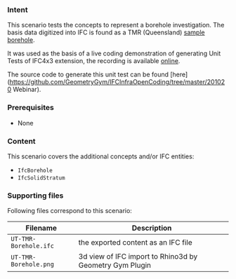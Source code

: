 
### Intent

This scenario tests the concepts to represent a borehole investigation.
The basis data digitized into IFC is found as a TMR (Queensland) [sample borehole](https://www.tmr.qld.gov.au/-/media/busind/techstdpubs/Geotechnical/Geotech-Borehole-Logging/Geotechnical-Borehole-Logging.pdf?la=en).

It was used as the basis of a live coding demonstration of generating Unit Tests of IFC4x3 extension,
the recording is available [online](https://app.box.com/folder/125960920472?s=8l3htcavn1h2gx1e78kh4pij6iwa8dyu).

The source code to generate this unit test can be found [here](https://github.com/GeometryGym/IFCInfraOpenCoding/tree/master/201020 Webinar).

### Prerequisites

- None

### Content

This scenario covers the additional concepts and/or IFC entities:

- `IfcBorehole`
- `IfcSolidStratum`

### Supporting files

Following files correspond to this scenario:

| Filename                           | Description                                                                                            |
|------------------------------------|--------------------------------------------------------------------------------------------------------|
| `UT-TMR-Borehole.ifc`           | the exported content as an IFC file                                                                    |
| `UT-TMR-Borehole.png`           | 3d view of IFC import to Rhino3d by Geometry Gym Plugin |


